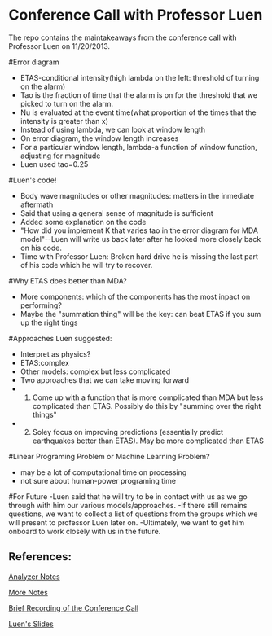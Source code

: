 Conference Call with Professor Luen
====================================

The repo contains the maintakeaways from the conference call with Professor Luen on 11/20/2013.

#Error diagram  
- ETAS-conditional intensity(high lambda on the left: threshold of turning on the alarm)  
- Tao is the fraction of time that the alarm is on for the threshold that we picked to turn on the alarm.   
- Nu is evaluated at the event time(what proportion of the times that the intensity is greater than x)   
- Instead of using lambda, we can look at window length  
- On error diagram, the window length increases  
- For a particular window length, lambda-a function of window function, adjusting for magnitude 
- Luen used tao=0.25

#Luen's code!  
- Body wave magnitudes or other magnitudes: matters in the inmediate aftermath 
- Said that using a general sense of magnitude is sufficient
- Added some explanation on the code  
- "How did you implement K that varies tao in the error diagram for MDA model"--Luen will write us back later after he looked more closely back on his code.  
- Time with Professor Luen: Broken hard drive he is missing the last part of his code which he will try to recover.

#Why ETAS does better than MDA?  
- More components: which of the components has the most inpact on performing?  
- Maybe the "summation thing" will be the key: can beat ETAS if you sum up the right tings  

#Approaches Luen suggested:  
- Interpret as physics?  
- ETAS:complex  
- Other models: complex but less complicated  
- Two approaches that we can take moving forward
- 1. Come up with a function that is more complicated than MDA but less complicated than ETAS. Possibly do this by "summing over the right things"  
- 2. Soley focus on improving predictions (essentially predict earthquakes better than ETAS). May be more complicated than ETAS 

#Linear Programing Problem or Machine Learning Problem?  
- may be a lot of computational time on processing  
- not sure about human-power programing time  

#For Future
-Luen said that he will try to be in contact with us as we go through with him our various models/approaches.
-If there still remains questions, we want to collect a list of questions from the groups which we will present to 
professor Luen later on.
-Ultimately, we want to get him onboard to work closely with us in the future.



References: 
------------
[Analyzer Notes](https://github.com/stat157/analyzers/blob/master/notes/2013-11-19.md)

[More Notes](https://github.com/xsherryxia/Notes/blob/master/11-19-2013)

[Brief Recording of the Conference Call](https://docs.google.com/file/d/0B40SM3wakW6LYmtENXRKX0ZkZms/edit)

[Luen's Slides](http://www.stat.berkeley.edu/~bradluen/slides.pdf)


